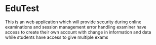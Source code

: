 # EduTest
This  is an web application which will provide  security during  online  examinations  and  session management  error  handling  examiner have  access  to create  their  own account  with change in information and data  while students  have access  to give  multiple exams  

